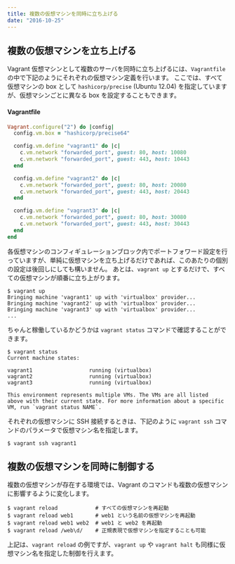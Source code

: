 ```yaml
---
title: 複数の仮想マシンを同時に立ち上げる
date: "2016-10-25"
---
```


複数の仮想マシンを立ち上げる
----

Vagrant 仮想マシンとして複数のサーバを同時に立ち上げるには、`Vagrantfile` の中で下記のようにそれぞれの仮想マシン定義を行います。
ここでは、すべて仮想マシンの box として `hashicorp/precise` (Ubuntu 12.04) を指定していますが、仮想マシンごとに異なる box を設定することもできます。

#### Vagrantfile

```ruby
Vagrant.configure("2") do |config|
  config.vm.box = "hashicorp/precise64"

  config.vm.define "vagrant1" do |c|
    c.vm.network "forwarded_port", guest: 80, host: 10080
    c.vm.network "forwarded_port", guest: 443, host: 10443
  end

  config.vm.define "vagrant2" do |c|
    c.vm.network "forwarded_port", guest: 80, host: 20080
    c.vm.network "forwarded_port", guest: 443, host: 20443
  end

  config.vm.define "vagrant3" do |c|
    c.vm.network "forwarded_port", guest: 80, host: 30080
    c.vm.network "forwarded_port", guest: 443, host: 30443
  end
end
```

各仮想マシンのコンフィギュレーションブロック内でポートフォワード設定を行っていますが、単純に仮想マシンを立ち上げるだけであれば、このあたりの個別の設定は後回しにしても構いません。
あとは、`vagrant up` とするだけで、すべての仮想マシンが順番に立ち上がります。

```
$ vagrant up
Bringing machine 'vagrant1' up with 'virtualbox' provider...
Bringing machine 'vagrant2' up with 'virtualbox' provider...
Bringing machine 'vagrant3' up with 'virtualbox' provider...
...
```

ちゃんと稼働しているかどうかは `vagrant status` コマンドで確認することができます。

```
$ vagrant status
Current machine states:

vagrant1                  running (virtualbox)
vagrant2                  running (virtualbox)
vagrant3                  running (virtualbox)

This environment represents multiple VMs. The VMs are all listed
above with their current state. For more information about a specific
VM, run `vagrant status NAME`.
```

それぞれの仮想マシンに SSH 接続するときは、下記のように `vagrant ssh` コマンドのパラメータで仮想マシン名を指定します。

```
$ vagrant ssh vagrant1
```

複数の仮想マシンを同時に制御する
----

複数の仮想マシンが存在する環境では、Vagrant のコマンドも複数の仮想マシンに影響するように変化します。

```
$ vagrant reload            # すべての仮想マシンを再起動
$ vagrant reload web1       # web1 という名前の仮想マシンを再起動
$ vagrant reload web1 web2  # web1 と web2 を再起動
$ vagrant reload /web\d/    # 正規表現で仮想マシンを指定することも可能
```

上記は、`vagrant reload` の例ですが、`vagrant up` や `vagrant halt` も同様に仮想マシン名を指定した制御を行えます。

